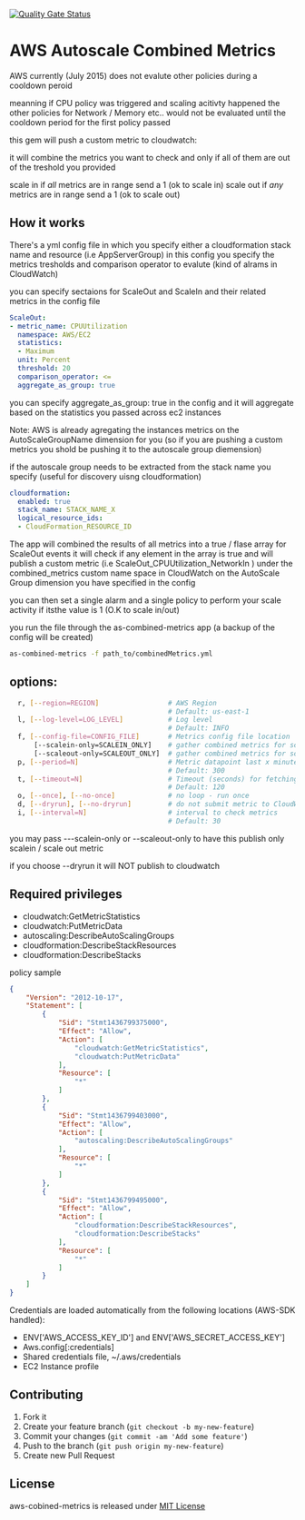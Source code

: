 
[![Quality Gate Status](https://sonarcloud.io/api/project_badges/measure?project=valery-zhurbenko_as-combined-metrics&metric=alert_status)](https://sonarcloud.io/dashboard?id=valery-zhurbenko_as-combined-metrics)

AWS Autoscale Combined Metrics
==============================

AWS currently (July 2015) does not evalute other policies during a cooldown peroid

meanning if CPU policy was triggered and scaling acitivty happened the other policies for Network / Memory etc.. would not be evaluated until the cooldown period for the first policy passed

this gem will push a custom metric to cloudwatch:

it will combine the metrics you want to check and only if all of them are out of the treshold you provided 

scale in if *all* metrics are in range send a 1 (ok to scale in)
scale out if *any* metrics are in range send a 1 (ok to scale out)

How it works
------------

There's a yml config file in which you specify either a cloudformation stack name and resource (i.e AppServerGroup)
in this config you specify the metrics tresholds and comparison operator to evalute (kind of alrams in CloudWatch)

you can specify sectaions for ScaleOut and ScaleIn and their related metrics in the config file

````yml
ScaleOut:
- metric_name: CPUUtilization
  namespace: AWS/EC2
  statistics:
  - Maximum
  unit: Percent
  threshold: 20
  comparison_operator: <=
  aggregate_as_group: true
````

you can specify aggregate_as_group: true in the config and it will aggregate based on the statistics you passed across ec2 instances

Note:
AWS is already agregating the instances metrics on the AutoScaleGroupName dimension for you (so if you are pushing a custom metrics you shold be pushing it to the autoscale group diemension)


if the autoscale group needs to be extracted from the stack name you specify (useful for discovery uisng cloudformation)
````yml
cloudformation:
  enabled: true
  stack_name: STACK_NAME_X
  logical_resource_ids: 
  - CloudFormation_RESOURCE_ID 
````

The app will combined the results of all metrics into a true / flase array
for ScaleOut events it will check if any element in the array is true and will publish a custom metric (i.e ScaleOut_CPUUtilization_NetworkIn ) under the combined_metrics custom name space in CloudWatch on the AutoScale Group dimension you have specified in the config

you can then set a single alarm and a single policy to perform your scale activity if itsthe value is 1 (O.K to scale in/out)


you run the file through the as-combined-metrics app (a backup of the config will be created)

````bash
as-combined-metrics -f path_to/combinedMetrics.yml
````

options:
--------
````bash
  r, [--region=REGION]                 # AWS Region
                                       # Default: us-east-1
  l, [--log-level=LOG_LEVEL]           # Log level
                                       # Default: INFO
  f, [--config-file=CONFIG_FILE]       # Metrics config file location
      [--scalein-only=SCALEIN_ONLY]    # gather combined metrics for scale in only
      [--scaleout-only=SCALEOUT_ONLY]  # gather combined metrics for scale out only
  p, [--period=N]                      # Metric datapoint last x minutes
                                       # Default: 300
  t, [--timeout=N]                     # Timeout (seconds) for fetching autoscale group name
                                       # Default: 120
  o, [--once], [--no-once]             # no loop - run once
  d, [--dryrun], [--no-dryrun]         # do not submit metric to CloudWatch
  i, [--interval=N]                    # interval to check metrics
                                       # Default: 30
````
 
you may pass ---scalein-only or --scaleout-only to have this publish only scalein / scale out metric

if you choose --dryrun it will NOT publish to cloudwatch

Required privileges
-------------------

* cloudwatch:GetMetricStatistics
* cloudwatch:PutMetricData
* autoscaling:DescribeAutoScalingGroups
* cloudformation:DescribeStackResources
* cloudformation:DescribeStacks

policy sample
````json
{
    "Version": "2012-10-17",
    "Statement": [
        {
            "Sid": "Stmt1436799375000",
            "Effect": "Allow",
            "Action": [
                "cloudwatch:GetMetricStatistics",
                "cloudwatch:PutMetricData"
            ],
            "Resource": [
                "*"
            ]
        },
        {
            "Sid": "Stmt1436799403000",
            "Effect": "Allow",
            "Action": [
                "autoscaling:DescribeAutoScalingGroups"
            ],
            "Resource": [
                "*"
            ]
        },
        {
            "Sid": "Stmt1436799495000",
            "Effect": "Allow",
            "Action": [
                "cloudformation:DescribeStackResources",
                "cloudformation:DescribeStacks"
            ],
            "Resource": [
                "*"
            ]
        }
    ]
}
````

Credentials are loaded automatically from the following locations (AWS-SDK handled):

* ENV['AWS_ACCESS_KEY_ID'] and ENV['AWS_SECRET_ACCESS_KEY']
* Aws.config[:credentials]
* Shared credentials file, ~/.aws/credentials
* EC2 Instance profile


Contributing
-------------
1. Fork it
2. Create your feature branch (`git checkout -b my-new-feature`)
3. Commit your changes (`git commit -am 'Add some feature'`)
4. Push to the branch (`git push origin my-new-feature`)
5. Create new Pull Request

License
-------
aws-cobined-metrics is released under [MIT License](http://www.opensource.org/licenses/MIT)
